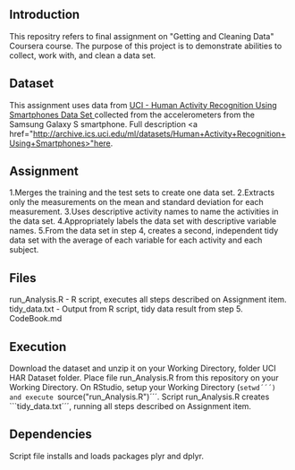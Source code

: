 ## Introduction

This repositry refers to final assignment on "Getting and Cleaning Data" Coursera course.
The purpose of this project is to demonstrate abilities to collect, work with, and clean a data set.

## Dataset

This assignment uses data from <a href="https://d396qusza40orc.cloudfront.net/getdata%2Fprojectfiles%2FUCI%20HAR%20Dataset.zip">UCI - Human Activity Recognition Using Smartphones Data Set </a> collected from the accelerometers from the Samsung Galaxy S smartphone. Full description <a href="http://archive.ics.uci.edu/ml/datasets/Human+Activity+Recognition+Using+Smartphones>"here</a>.

## Assignment

1.Merges the training and the test sets to create one data set.
2.Extracts only the measurements on the mean and standard deviation for each measurement.
3.Uses descriptive activity names to name the activities in the data set.
4.Appropriately labels the data set with descriptive variable names.
5.From the data set in step 4, creates a second, independent tidy data set with the average of each variable for each activity and each subject.

## Files

run_Analysis.R - R script, executes all steps described on Assignment item.
tidy_data.txt - Output from R script, tidy data result from step 5.
CodeBook.md

## Execution

Download the dataset and unzip it on your Working Directory, folder UCI HAR Dataset folder.
Place file run_Analysis.R from this repository on your Working Directory.
On RStudio, setup your Working Directory (```setwd´´´) and execute ```source("run_Analysis.R")´´´.
Script run_Analysis.R creates ```tidy_data.txt´´´, running all steps described on Assignment item.

## Dependencies
Script file installs and loads packages plyr and dplyr. 